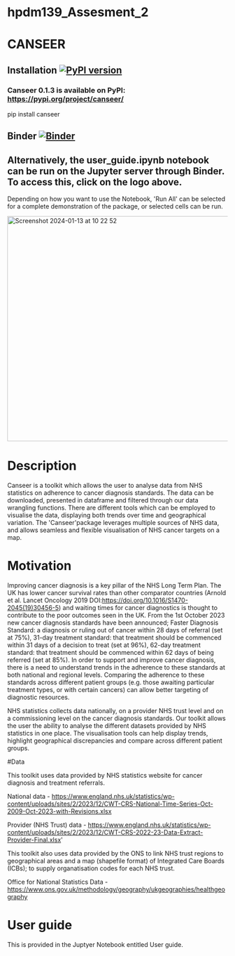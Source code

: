 # hpdm139_Assesment_2
# CANSEER 

## Installation [![PyPI version](https://badge.fury.io/py/canseer.svg)](https://badge.fury.io/py/canseer)
### Canseer 0.1.3 is available on PyPI: https://pypi.org/project/canseer/
pip install canseer

## Binder [![Binder](https://mybinder.org/badge_logo.svg)](https://mybinder.org/v2/gh/ploginovic/hpdm139_A2/HEAD?labpath=user_guide.ipynb)
## Alternatively, the user_guide.ipynb notebook can be run on the Jupyter server through Binder. To access this, click on the logo above.
Depending on how you want to use the Notebook, 'Run All' can be selected for a complete demonstration of the package, or selected cells can be run.

<img width="513" alt="Screenshot 2024-01-13 at 10 22 52" src="https://github.com/ploginovic/hpdm139_A2/assets/90516111/958372a8-60b0-4468-a5fb-78216893c6c9">






# Description 
Canseer is a toolkit which allows the user to analyse data from NHS statistics on adherence to cancer diagnosis standards. The data can be downloaded, presented in dataframe and filtered through our data wrangling functions. There are different tools which can be employed to visualise the data, displaying both trends over time and geographical variation.
The 'Canseer'package leverages multiple sources of NHS data, and allows seamless and flexible visualisation of NHS cancer targets on a map.

# Motivation 

Improving cancer diagnosis is a key pillar of the NHS Long Term Plan. The UK has lower cancer survival rates than other comparator countries (Arnold et al. Lancet Oncology 2019 DOI:https://doi.org/10.1016/S1470-2045(19)30456-5) and waiting times for cancer diagnostics is thought to contribute to the poor outcomes seen in the UK. From the 1st October 2023 new cancer diagnosis standards have been announced; Faster Diagnosis Standard: a diagnosis or ruling out of cancer within 28 days of referral (set at 75%), 31-day treatment standard: that treatment should be commenced within 31 days of a decision to treat (set at 96%), 62-day treatment standard: that treatment should be commenced within 62 days of being referred (set at 85%). In order to support and improve cancer diagnosis, there is a need to understand trends in the adherence to these standards at both national and regional levels. Comparing the adherence to these standards across different patient groups (e.g. those awaiting particular treatment types, or with certain cancers) can allow better targeting of diagnostic resources.


NHS statistics collects data nationally, on a provider NHS trust level and on a commissioning level on the cancer diagnosis standards. Our toolkit allows the user the ability to analyse the different datasets provided by NHS statistics in one place. The visualisation tools can help display trends, highlight geographical discrepancies and compare across different patient groups.


#Data

This toolkit uses data provided by NHS statistics website for cancer diagnosis and treatment referrals.

National data - https://www.england.nhs.uk/statistics/wp-content/uploads/sites/2/2023/12/CWT-CRS-National-Time-Series-Oct-2009-Oct-2023-with-Revisions.xlsx

Provider (NHS Trust) data - https://www.england.nhs.uk/statistics/wp-content/uploads/sites/2/2023/12/CWT-CRS-2022-23-Data-Extract-Provider-Final.xlsx'

This toolkit also uses data provided by the ONS to link NHS trust regions to geographical areas and a map (shapefile format) of Integrated Care Boards (ICBs); to supply organatisation codes for each NHS trust.

Office for National Statistics Data - https://www.ons.gov.uk/methodology/geography/ukgeographies/healthgeography
 

# User guide 

This is provided in the Juptyer Notebook entitled User guide.


 
